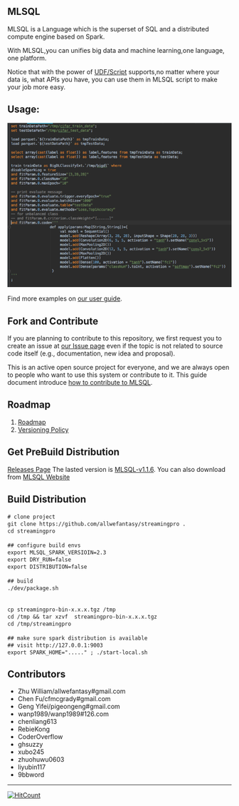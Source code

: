 ## MLSQL

MLSQL is a Language which is the superset of SQL and  a distributed compute engine based on Spark. 

With MLSQL,you can unifies big data and machine learning,one language, one platform.

Notice that with the power of [UDF/Script](https://github.com/allwefantasy/streamingpro/blob/master/docs/en/mlsql-script-support.md) supports,no matter where your data is, what APIs you have, 
you can use them in MLSQL script to make your job more easy. 

## Usage:

![](https://github.com/allwefantasy/streamingpro/raw/master/images/WX20181106-164911.png)

Find more examples on [our user guide](https://github.com/allwefantasy/streamingpro/blob/master/docs/docv2/user-guide.md).

## Fork and Contribute

If you are planning to contribute to this repository, we first request you to create an issue at [our Issue page](https://github.com/allwefantasy/streamingpro/issues)
even if the topic is not related to source code itself (e.g., documentation, new idea and proposal).

This is an active open source project for everyone,
and we are always open to people who want to use this system or contribute to it.
This guide document introduce [how to contribute to MLSQL](https://github.com/allwefantasy/streamingpro/blob/master/docs/docv2/contribute/contribute.md).

## Roadmap

1. [Roadmap](https://github.com/allwefantasy/streamingpro/blob/master/docs/docv2/contribute/roadmap.md)
2. [Versioning Policy](https://github.com/allwefantasy/streamingpro/blob/master/docs/docv2/contribute/release.md)


## Get PreBuild Distribution

[Releases Page](https://github.com/allwefantasy/streamingpro/releases)
The lasted version is [MLSQL-v1.1.6](https://github.com/allwefantasy/streamingpro/releases/tag/v1.1.6).
You can also download from [MLSQL Website](http://download.mlsql.tech/mlsql-1.1.6/)

## Build Distribution


```shell
# clone project
git clone https://github.com/allwefantasy/streamingpro .
cd streamingpro

## configure build envs
export MLSQL_SPARK_VERSIOIN=2.3
export DRY_RUN=false 
export DISTRIBUTION=false

## build  
./dev/package.sh


cp streamingpro-bin-x.x.x.tgz /tmp
cd /tmp && tar xzvf  streamingpro-bin-x.x.x.tgz
cd /tmp/streamingpro

## make sure spark distribution is available
## visit http://127.0.0.1:9003
export SPARK_HOME="....." ; ./start-local.sh
```

## Contributors

* Zhu William/allwefantasy#gmail.com
* Chen Fu/cfmcgrady#gmail.com
* Geng Yifei/pigeongeng#gmail.com
* wanp1989/wanp1989#126.com
* chenliang613
* RebieKong
* CoderOverflow
* ghsuzzy
* xubo245
* zhuohuwu0603
* liyubin117
* 9bbword


----------
[![HitCount](http://hits.dwyl.io/allwefantasy/streamingpro.svg)](http://hits.dwyl.io/allwefantasy/streamingpro)

